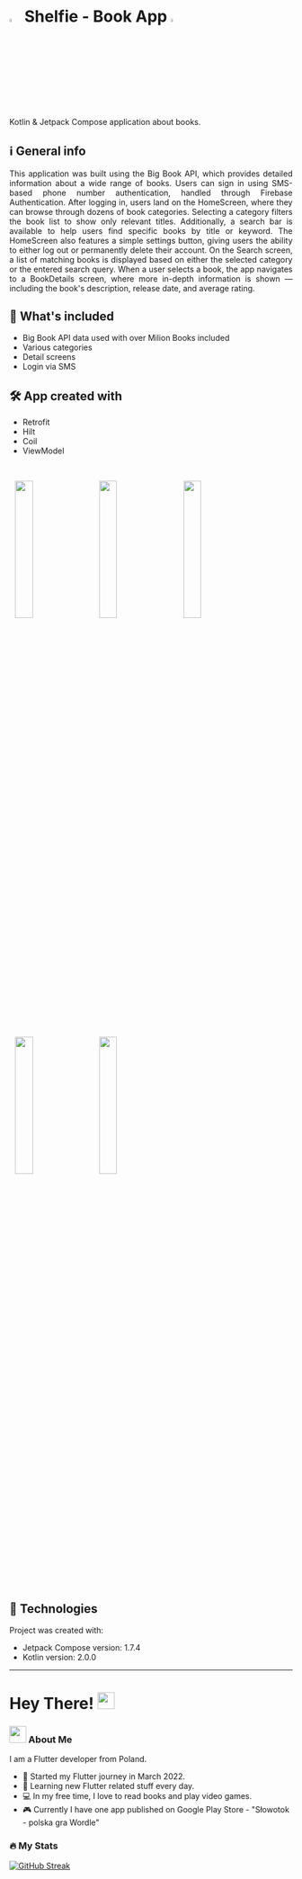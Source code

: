 # <img src="https://github.com/user-attachments/assets/fedad2ed-8ffa-41c4-8b52-5caa3cf3c603" width=4% height=4%>    Shelfie - Book App    <img src="https://github.com/user-attachments/assets/fedad2ed-8ffa-41c4-8b52-5caa3cf3c603" width=4% height=4%>

Kotlin & Jetpack Compose application about books.

## :information_source: General info
<p align="justify"> 
This application was built using the Big Book API, which provides detailed information about a wide range of books. Users can sign in using SMS-based phone number authentication, handled through Firebase Authentication. After logging in, users land on the HomeScreen, where they can browse through dozens of book categories. Selecting a category filters the book list to show only relevant titles. Additionally, a search bar is available to help users find specific books by title or keyword. The HomeScreen also features a simple settings button, giving users the ability to either log out or permanently delete their account. On the Search screen, a list of matching books is displayed based on either the selected category or the entered search query. When a user selects a book, the app navigates to a BookDetails screen, where more in-depth information is shown — including the book's description, release date, and average rating.
</p>

## :bookmark: What's included
- Big Book API data used with over Milion Books included
- Various categories
- Detail screens
- Login via SMS

## :hammer_and_wrench: App created with
- Retrofit
- Hilt
- Coil
- ViewModel

<br />
<p float="left">
<img src="https://github.com/user-attachments/assets/e92ca45c-56ed-43a0-8af3-c8bcb9769410" hspace="10" width=25% height=25%>
<img src="https://github.com/user-attachments/assets/e9ff6996-07f3-45a1-9adf-77eed9a78075" hspace="10" width=25% height=25%>
<img src="https://github.com/user-attachments/assets/a9660512-4b72-4117-88a8-c5854c8ee546" hspace="10" width=25% height=25%>
<p>
<img src="https://github.com/user-attachments/assets/441decda-b2d8-482e-b9a5-b8235821b023" hspace="10" width=25% height=25%>
<img src="https://github.com/user-attachments/assets/a5b537f5-6f5f-4295-9534-ad198191fef4" hspace="10" width=25% height=25%>
</p>

## :mag_right: Technologies
Project was created with:
* Jetpack Compose version: 1.7.4
* Kotlin version: 2.0.0

---

<h1>
  Hey There!
  <img src="https://media.giphy.com/media/hvRJCLFzcasrR4ia7z/giphy.gif" width="30px"/>
</h1>

### <img src="https://media.giphy.com/media/WUlplcMpOCEmTGBtBW/giphy.gif" width="30"> About Me


I am a Flutter developer from Poland.
- :telescope: Started my Flutter journey in March 2022.
- :book: Learning new Flutter related stuff every day.
- :computer: In my free time, I love to read books and play video games.
- :video_game: Currently I have one app published on Google Play Store - "Słowotok - polska gra Wordle"

### :fire: My Stats
[![GitHub Streak](http://github-readme-streak-stats.herokuapp.com?user=MarekRudzki&theme=dark&background=000000)](https://git.io/streak-stats)

